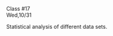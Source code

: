 <div class="lecture2">

<div class="column_date">
<p markdown="block">

Class #17 <br>
Wed,10/31

</p>
</div>
<div class="column_materials">
<p markdown="block">

Statistical analysis of different data sets.


</p>
</div>

<div class="column_assign">
<p markdown="block">



</p>
</div>

</div>
